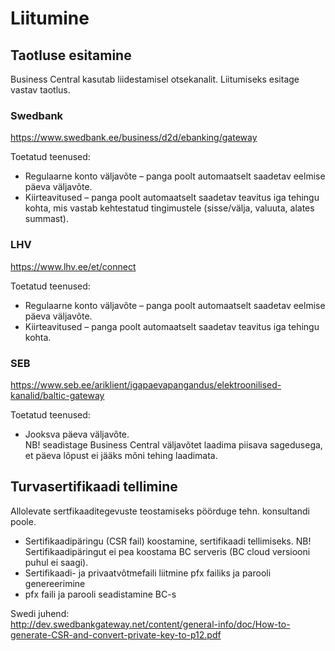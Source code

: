 # Liitumine

## Taotluse esitamine
Business Central kasutab liidestamisel otsekanalit. Liitumiseks esitage vastav taotlus.

### Swedbank
https://www.swedbank.ee/business/d2d/ebanking/gateway

Toetatud teenused:
- Regulaarne konto väljavõte – panga poolt automaatselt saadetav eelmise päeva väljavõte.
- Kiirteavitused – panga poolt automaatselt saadetav teavitus iga tehingu kohta, mis vastab kehtestatud tingimustele (sisse/välja, valuuta, alates summast).

### LHV
https://www.lhv.ee/et/connect  

Toetatud teenused:
- Regulaarne konto väljavõte – panga poolt automaatselt saadetav eelmise päeva väljavõte.
- Kiirteavitused – panga poolt automaatselt saadetav teavitus iga tehingu kohta.

### SEB
https://www.seb.ee/ariklient/igapaevapangandus/elektroonilised-kanalid/baltic-gateway

Toetatud teenused:
- Jooksva päeva väljavõte.   
  NB! seadistage Business Central väljavõtet laadima piisava sagedusega, et päeva lõpust ei jääks mõni tehing laadimata.

## Turvasertifikaadi tellimine
Allolevate sertfikaaditegevuste teostamiseks pöörduge tehn. konsultandi poole.
- Sertifikaadipäringu (CSR fail) koostamine, sertifikaadi tellimiseks. NB! Sertifikaadipäringut ei pea koostama BC serveris (BC cloud versiooni puhul ei saagi).
- Sertifikaadi- ja privaatvõtmefaili liitmine pfx failiks ja parooli genereerimine
- pfx faili ja parooli seadistamine BC-s

Swedi juhend:  
http://dev.swedbankgateway.net/content/general-info/doc/How-to-generate-CSR-and-convert-private-key-to-p12.pdf
